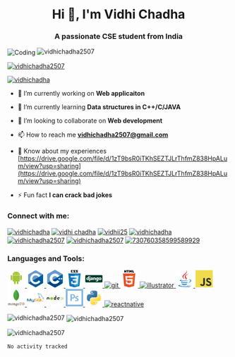 <h1 align="center">Hi 👋, I'm Vidhi Chadha</h1>
<h3 align="center">A passionate CSE student from India</h3>
<img align="center" alt="Coding" width="1000" src="https://cdn.dribbble.com/users/4055494/screenshots/15215756/media/d2b66c4ca0192aa26d103448b3d1518b.gif"

<p align="left"> <img src="https://komarev.com/ghpvc/?username=vidhichadha2507&label=Profile%20views&color=0e75b6&style=flat" alt="vidhichadha2507" /> </p>

<p align="left"> <a href="https://github.com/ryo-ma/github-profile-trophy"><img src="https://github-profile-trophy.vercel.app/?username=vidhichadha2507" alt="vidhichadha2507" /></a> </p>

<p align="left"> <a href="https://twitter.com/Vidhichadha25" target="blank"><img src="https://img.shields.io/twitter/follow/vidhichadha?logo=twitter&style=for-the-badge" alt="vidhichadha" /></a> </p>

- 🔭 I’m currently working on **Web applicaiton**

- 🌱 I’m currently learning **Data structures in C++/C/JAVA**

- 👯 I’m looking to collaborate on **Web development**

- 📫 How to reach me **vidhichadha2507@gmail.com**

- 📄 Know about my experiences [https://drive.google.com/file/d/1zT9bsR0iTKhSEZTJLrThfmZ838HpALum/view?usp=sharing](https://drive.google.com/file/d/1zT9bsR0iTKhSEZTJLrThfmZ838HpALum/view?usp=sharing)

- ⚡ Fun fact **I can crack bad jokes**

<h3 align="left">Connect with me:</h3>
<p align="left">
<a href="https://twitter.com/vidhichadha" target="blank"><img align="center" src="https://raw.githubusercontent.com/rahuldkjain/github-profile-readme-generator/master/src/images/icons/Social/twitter.svg" alt="vidhichadha" height="30" width="40" /></a>
<a href="https://linkedin.com/in/vidhi chadha" target="blank"><img align="center" src="https://raw.githubusercontent.com/rahuldkjain/github-profile-readme-generator/master/src/images/icons/Social/linked-in-alt.svg" alt="vidhi chadha" height="30" width="40" /></a>
<a href="https://instagram.com/vidhii25" target="blank"><img align="center" src="https://raw.githubusercontent.com/rahuldkjain/github-profile-readme-generator/master/src/images/icons/Social/instagram.svg" alt="vidhii25" height="30" width="40" /></a>
<a href="https://www.codechef.com/users/vidhichadha" target="blank"><img align="center" src="https://cdn.jsdelivr.net/npm/simple-icons@3.1.0/icons/codechef.svg" alt="vidhichadha" height="30" width="40" /></a>
<a href="https://www.hackerrank.com/vidhichadha2507" target="blank"><img align="center" src="https://raw.githubusercontent.com/rahuldkjain/github-profile-readme-generator/master/src/images/icons/Social/hackerrank.svg" alt="vidhichadha2507" height="30" width="40" /></a>
<a href="https://www.leetcode.com/vidhichadha2507" target="blank"><img align="center" src="https://raw.githubusercontent.com/rahuldkjain/github-profile-readme-generator/master/src/images/icons/Social/leet-code.svg" alt="vidhichadha2507" height="30" width="40" /></a>
<a href="https://discord.gg/730760358599589929" target="blank"><img align="center" src="https://raw.githubusercontent.com/rahuldkjain/github-profile-readme-generator/master/src/images/icons/Social/discord.svg" alt="730760358599589929" height="30" width="40" /></a>
</p>

<h3 align="left">Languages and Tools:</h3>
<p align="left"> <a href="https://developer.android.com" target="_blank" rel="noreferrer"> <img src="https://raw.githubusercontent.com/devicons/devicon/master/icons/android/android-original-wordmark.svg" alt="android" width="40" height="40"/> </a> <a href="https://www.cprogramming.com/" target="_blank" rel="noreferrer"> <img src="https://raw.githubusercontent.com/devicons/devicon/master/icons/c/c-original.svg" alt="c" width="40" height="40"/> </a> <a href="https://www.w3schools.com/cpp/" target="_blank" rel="noreferrer"> <img src="https://raw.githubusercontent.com/devicons/devicon/master/icons/cplusplus/cplusplus-original.svg" alt="cplusplus" width="40" height="40"/> </a> <a href="https://www.w3schools.com/css/" target="_blank" rel="noreferrer"> <img src="https://raw.githubusercontent.com/devicons/devicon/master/icons/css3/css3-original-wordmark.svg" alt="css3" width="40" height="40"/> </a> <a href="https://www.djangoproject.com/" target="_blank" rel="noreferrer"> <img src="https://raw.githubusercontent.com/devicons/devicon/master/icons/django/django-original.svg" alt="django" width="40" height="40"/> </a> <a href="https://git-scm.com/" target="_blank" rel="noreferrer"> <img src="https://www.vectorlogo.zone/logos/git-scm/git-scm-icon.svg" alt="git" width="40" height="40"/> </a> <a href="https://www.w3.org/html/" target="_blank" rel="noreferrer"> <img src="https://raw.githubusercontent.com/devicons/devicon/master/icons/html5/html5-original-wordmark.svg" alt="html5" width="40" height="40"/> </a> <a href="https://www.adobe.com/in/products/illustrator.html" target="_blank" rel="noreferrer"> <img src="https://www.vectorlogo.zone/logos/adobe_illustrator/adobe_illustrator-icon.svg" alt="illustrator" width="40" height="40"/> </a> <a href="https://www.java.com" target="_blank" rel="noreferrer"> <img src="https://raw.githubusercontent.com/devicons/devicon/master/icons/java/java-original.svg" alt="java" width="40" height="40"/> </a> <a href="https://developer.mozilla.org/en-US/docs/Web/JavaScript" target="_blank" rel="noreferrer"> <img src="https://raw.githubusercontent.com/devicons/devicon/master/icons/javascript/javascript-original.svg" alt="javascript" width="40" height="40"/> </a> <a href="https://www.mongodb.com/" target="_blank" rel="noreferrer"> <img src="https://raw.githubusercontent.com/devicons/devicon/master/icons/mongodb/mongodb-original-wordmark.svg" alt="mongodb" width="40" height="40"/> </a> <a href="https://www.mysql.com/" target="_blank" rel="noreferrer"> <img src="https://raw.githubusercontent.com/devicons/devicon/master/icons/mysql/mysql-original-wordmark.svg" alt="mysql" width="40" height="40"/> </a> <a href="https://nodejs.org" target="_blank" rel="noreferrer"> <img src="https://raw.githubusercontent.com/devicons/devicon/master/icons/nodejs/nodejs-original-wordmark.svg" alt="nodejs" width="40" height="40"/> </a> <a href="https://www.photoshop.com/en" target="_blank" rel="noreferrer"> <img src="https://raw.githubusercontent.com/devicons/devicon/master/icons/photoshop/photoshop-line.svg" alt="photoshop" width="40" height="40"/> </a> <a href="https://www.python.org" target="_blank" rel="noreferrer"> <img src="https://raw.githubusercontent.com/devicons/devicon/master/icons/python/python-original.svg" alt="python" width="40" height="40"/> </a> <a href="https://reactnative.dev/" target="_blank" rel="noreferrer"> <img src="https://reactnative.dev/img/header_logo.svg" alt="reactnative" width="40" height="40"/> </a> </p>

<p><img align="left" src="https://github-readme-stats.vercel.app/api/top-langs?username=vidhichadha2507&show_icons=true&locale=en&layout=compact" alt="vidhichadha2507" /></p>

<p>&nbsp;<img align="center" src="https://github-readme-stats.vercel.app/api?username=vidhichadha2507&show_icons=true&locale=en" alt="vidhichadha2507" /></p>

<p><img align="center" src="https://github-readme-streak-stats.herokuapp.com/?user=vidhichadha2507&" alt="vidhichadha2507" /></p>

<!--START_SECTION:waka-->

```text
No activity tracked
```

<!--END_SECTION:waka-->
